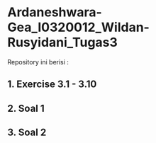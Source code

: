 # Ardaneshwara-Gea_I0320012_Wildan-Rusyidani_Tugas3

Repository ini berisi :

## 1. Exercise 3.1 - 3.10
## 2. Soal 1
## 3. Soal 2

